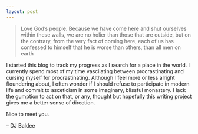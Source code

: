 ```yaml
---
layout: post
---
```


> Love God’s people. Because we have come here and shut ourselves within these walls, we are no holier than those that are outside, but on the contrary, from the very fact of coming here, each of us has confessed to himself that he is worse than others, than all men on earth



I started this blog to track my progress as I search for a place in the world. I currently spend most of my time vascilating between procrastinating and cursing myself for procrastinating. Although I feel more or less alright floundering about, I often wonder if I should refuse to participate in modern life and commit to asceticism in some imaginary, blissful monastery. I lack the gumption to act on that, or any, thought but hopefully this writing project gives me a better sense of direction.

Nice to meet you.

&ndash; DJ Baldee




